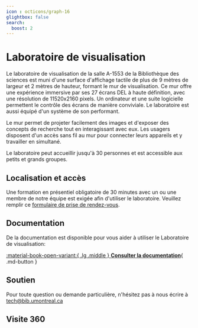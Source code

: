 ```yaml
---
icon : octicons/graph-16
glightbox: false
search:
  boost: 2
---
```


# Laboratoire de visualisation

Le laboratoire de visualisation de la salle A-1553 de la Bibliothèque des sciences est muni d'une surface d'affichage tactile de plus de 9 mètres de largeur et 2 mètres de hauteur, formant le mur de visualisation. Ce mur offre une expérience immersive par ses 27 écrans DEL à haute définition, avec une résolution de 11520x2160 pixels. Un ordinateur et une suite logicielle permettent le contrôle des écrans de manière conviviale. Le laboratoire est aussi équipé d'un système de son performant.

Le mur permet de projeter facilement des images et d'exposer des concepts de recherche tout en interagissant avec eux. Les usagers disposent d'un accès sans fil au mur pour connecter leurs appareils et y travailler en simultané.

Le laboratoire peut accueillir jusqu'à 30 personnes et est accessible aux petits et grands groupes.

## Localisation et accès

Une formation en présentiel obligatoire de 30 minutes avec un ou une membre de notre équipe est exigée afin d'utiliser le laboratoire.
Veuillez remplir ce [formulaire de prise de rendez-vous](https://forms.office.com/r/9zPS89SY16).

## Documentation

De la documentation est disponible pour vous aider à utiliser le Laboratoire de visualisation:

[:material-book-open-variant:{ .lg .middle } **Consulter la documentation**](../medias/index.md){ .md-button  }

## Soutien

Pour toute question ou demande particulière, n'hésitez pas à nous écrire à tech@bib.umontreal.ca

## Visite 360



